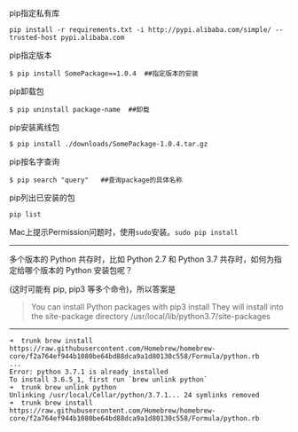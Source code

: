 

pip指定私有库

```
pip install -r requirements.txt -i http://pypi.alibaba.com/simple/ --trusted-host pypi.alibaba.com
```

pip指定版本

```
$ pip install SomePackage==1.0.4  ##指定版本的安装
```

pip卸载包

```
$ pip uninstall package-name  ##卸载

```

pip安装离线包

```
$ pip install ./downloads/SomePackage-1.0.4.tar.gz
```

pip按名字查询
```
$ pip search "query"   ##查询package的具体名称
```

pip列出已安装的包

```
pip list
```

Mac上提示Permission问题时，使用`sudo`安装。`sudo pip install`

---

多个版本的 Python 共存时，比如 Python 2.7 和 Python 3.7 共存时，如何为指定给哪个版本的 Python 安装包呢？

(这时可能有 pip, pip3 等多个命令)，所以答案是

> You can install Python packages with
>   pip3 install <package>
> They will install into the site-package directory
>   /usr/local/lib/python3.7/site-packages

---

```
➜  trunk brew install https://raw.githubusercontent.com/Homebrew/homebrew-core/f2a764ef944b1080be64bd88dca9a1d80130c558/Formula/python.rb
...
Error: python 3.7.1 is already installed
To install 3.6.5_1, first run `brew unlink python`
➜  trunk brew unlink python
Unlinking /usr/local/Cellar/python/3.7.1... 24 symlinks removed
➜  trunk brew install https://raw.githubusercontent.com/Homebrew/homebrew-core/f2a764ef944b1080be64bd88dca9a1d80130c558/Formula/python.rb
```
